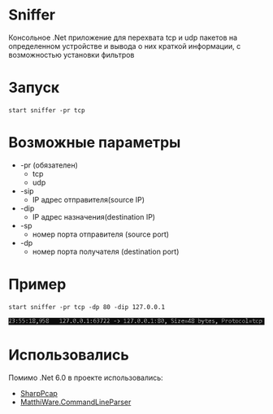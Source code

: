# Sniffer

Консольное .Net приложение для перехвата tcp и udp пакетов на определенном устройстве и вывода о них краткой информации, c возможностью установки фильтров

# Запуск
    start sniffer -pr tcp
# Возможные параметры
* -pr  (обязателен)
  * tcp
  * udp
* -sip
  * IP адрес отправителя(source IP)
* -dip
  * IP адрес назначения(destination IP)
* -sp
  * номер порта отправителя (source port)
* -dp
  * номер порта получателя (destination port)
# Пример
    start sniffer -pr tcp -dp 80 -dip 127.0.0.1
   ![Image alt](https://github.com/Mathmeh/Sniffer/blob/master/s.png)


# Использовались
Помимо .Net 6.0 в проекте использовались: 
- [SharpPcap](https://github.com/dotpcap/sharppcap)
- [MatthiWare.CommandLineParser](https://github.com/MatthiWare/CommandLineParser.Core)






